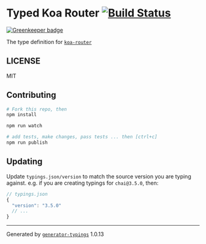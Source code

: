 # Typed Koa Router  [![Build Status](https://travis-ci.org/types/npm-koa-router.svg?branch=master)](https://travis-ci.org/types/npm-koa-router)

[![Greenkeeper badge](https://badges.greenkeeper.io/types/npm-koa-router.svg)](https://greenkeeper.io/)


The type definition for [`koa-router`](https://github.com/alexmingoia/koa-router.git)

## LICENSE

MIT

## Contributing

```sh
# Fork this repo, then
npm install

npm run watch

# add tests, make changes, pass tests ... then [ctrl+c]
npm run publish
```

## Updating

Update `typings.json/version` to match the source version you are typing against.
e.g. if you are creating typings for `chai@3.5.0`, then:

```js
// typings.json
{
  "version": "3.5.0"
  // ...
}
```

----

Generated by [`generator-typings`](https://github.com/typings/generator-typings) 1.0.13
